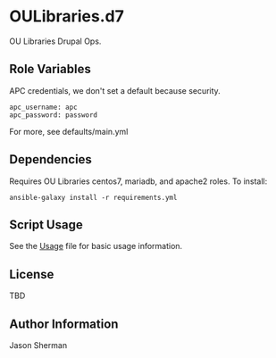 OULibraries.d7
=========

OU Libraries Drupal Ops.

Role Variables
--------------

APC credentials, we don't set a default because security.
```
apc_username: apc
apc_password: password
```

For more, see defaults/main.yml

Dependencies
------------

Requires OU Libraries centos7, mariadb, and apache2 roles. To install:
```
ansible-galaxy install -r requirements.yml
```

Script Usage
----------------

See the [Usage](./USAGE.md) file for basic usage information.


License
-------

TBD

Author Information
------------------

Jason Sherman
